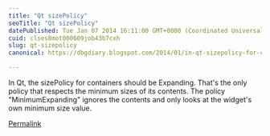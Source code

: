 ```yaml
---
title: "Qt sizePolicy"
seoTitle: "Qt sizePolicy"
datePublished: Tue Jan 07 2014 16:11:00 GMT+0000 (Coordinated Universal Time)
cuid: clses8mot000609job43b7cxh
slug: qt-sizepolicy
canonical: https://dbgdiary.blogspot.com/2014/01/in-qt-sizepolicy-for-containers-should.html

---
```


In Qt, the sizePolicy for containers should be Expanding. That's the only policy that respects the minimum sizes of its contents. The policy "MinimumExpanding" ignores the contents and only looks at the widget's own minimum size value.

[Permalink](https://roderickkennedy.com/dbgdiary/in-qt-sizepolicy-for-containers-should)